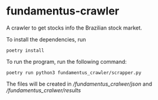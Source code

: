 # fundamentus-crawler
A crawler to get stocks info the Brazilian stock market.

To install the dependencies, run

```
poetry install
```

To run the program, run the following command:

```
poetry run python3 fundamentus_crawler/scrapper.py
```

The files will be created in */fundamentus_cralwer/json* and */fundamentus_cralwer/results*
